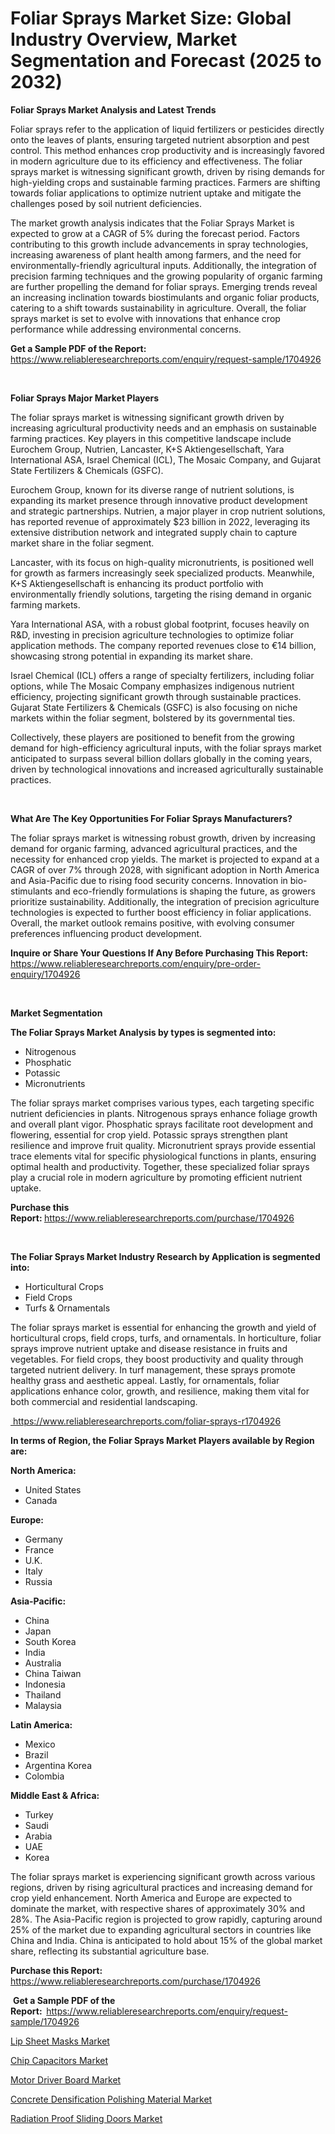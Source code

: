 <p><h1>Foliar Sprays Market Size: Global Industry Overview, Market Segmentation and Forecast (2025 to 2032)</h1></p><p><strong>Foliar Sprays Market Analysis and Latest Trends</strong></p>
<p><p>Foliar sprays refer to the application of liquid fertilizers or pesticides directly onto the leaves of plants, ensuring targeted nutrient absorption and pest control. This method enhances crop productivity and is increasingly favored in modern agriculture due to its efficiency and effectiveness. The foliar sprays market is witnessing significant growth, driven by rising demands for high-yielding crops and sustainable farming practices. Farmers are shifting towards foliar applications to optimize nutrient uptake and mitigate the challenges posed by soil nutrient deficiencies.</p><p>The market growth analysis indicates that the Foliar Sprays Market is expected to grow at a CAGR of 5% during the forecast period. Factors contributing to this growth include advancements in spray technologies, increasing awareness of plant health among farmers, and the need for environmentally-friendly agricultural inputs. Additionally, the integration of precision farming techniques and the growing popularity of organic farming are further propelling the demand for foliar sprays. Emerging trends reveal an increasing inclination towards biostimulants and organic foliar products, catering to a shift towards sustainability in agriculture. Overall, the foliar sprays market is set to evolve with innovations that enhance crop performance while addressing environmental concerns.</p></p>
<p><strong>Get a Sample PDF of the Report:&nbsp;</strong> <a href="https://www.reliableresearchreports.com/enquiry/request-sample/1704926?utm_campaign=34&utm_medium=2&utm_source=Github&utm_content=ia&utm_term=09012025&utm_id=foliar-sprays">https://www.reliableresearchreports.com/enquiry/request-sample/1704926</a></p>
<p>&nbsp;</p>
<p><strong>Foliar Sprays Major Market Players</strong></p>
<p><p>The foliar sprays market is witnessing significant growth driven by increasing agricultural productivity needs and an emphasis on sustainable farming practices. Key players in this competitive landscape include Eurochem Group, Nutrien, Lancaster, K+S Aktiengesellschaft, Yara International ASA, Israel Chemical (ICL), The Mosaic Company, and Gujarat State Fertilizers & Chemicals (GSFC).</p><p>Eurochem Group, known for its diverse range of nutrient solutions, is expanding its market presence through innovative product development and strategic partnerships. Nutrien, a major player in crop nutrient solutions, has reported revenue of approximately $23 billion in 2022, leveraging its extensive distribution network and integrated supply chain to capture market share in the foliar segment.</p><p>Lancaster, with its focus on high-quality micronutrients, is positioned well for growth as farmers increasingly seek specialized products. Meanwhile, K+S Aktiengesellschaft is enhancing its product portfolio with environmentally friendly solutions, targeting the rising demand in organic farming markets.</p><p>Yara International ASA, with a robust global footprint, focuses heavily on R&D, investing in precision agriculture technologies to optimize foliar application methods. The company reported revenues close to €14 billion, showcasing strong potential in expanding its market share.</p><p>Israel Chemical (ICL) offers a range of specialty fertilizers, including foliar options, while The Mosaic Company emphasizes indigenous nutrient efficiency, projecting significant growth through sustainable practices. Gujarat State Fertilizers & Chemicals (GSFC) is also focusing on niche markets within the foliar segment, bolstered by its governmental ties.</p><p>Collectively, these players are positioned to benefit from the growing demand for high-efficiency agricultural inputs, with the foliar sprays market anticipated to surpass several billion dollars globally in the coming years, driven by technological innovations and increased agriculturally sustainable practices.</p></p>
<p>&nbsp;</p>
<p><strong>What Are The Key Opportunities For Foliar Sprays Manufacturers?</strong></p>
<p><p>The foliar sprays market is witnessing robust growth, driven by increasing demand for organic farming, advanced agricultural practices, and the necessity for enhanced crop yields. The market is projected to expand at a CAGR of over 7% through 2028, with significant adoption in North America and Asia-Pacific due to rising food security concerns. Innovation in bio-stimulants and eco-friendly formulations is shaping the future, as growers prioritize sustainability. Additionally, the integration of precision agriculture technologies is expected to further boost efficiency in foliar applications. Overall, the market outlook remains positive, with evolving consumer preferences influencing product development.</p></p>
<p><strong>Inquire or Share Your Questions If Any Before Purchasing This Report:</strong> <a href="https://www.reliableresearchreports.com/enquiry/pre-order-enquiry/1704926?utm_campaign=34&utm_medium=2&utm_source=Github&utm_content=ia&utm_term=09012025&utm_id=foliar-sprays">https://www.reliableresearchreports.com/enquiry/pre-order-enquiry/1704926</a></p>
<p>&nbsp;</p>
<p><strong>Market Segmentation</strong></p>
<p><strong>The Foliar Sprays Market Analysis by types is segmented into:</strong></p>
<p><ul><li>Nitrogenous</li><li>Phosphatic</li><li>Potassic</li><li>Micronutrients</li></ul></p>
<p><p>The foliar sprays market comprises various types, each targeting specific nutrient deficiencies in plants. Nitrogenous sprays enhance foliage growth and overall plant vigor. Phosphatic sprays facilitate root development and flowering, essential for crop yield. Potassic sprays strengthen plant resilience and improve fruit quality. Micronutrient sprays provide essential trace elements vital for specific physiological functions in plants, ensuring optimal health and productivity. Together, these specialized foliar sprays play a crucial role in modern agriculture by promoting efficient nutrient uptake.</p></p>
<p><strong>Purchase this Report:&nbsp;</strong><a href="https://www.reliableresearchreports.com/purchase/1704926?utm_campaign=34&utm_medium=2&utm_source=Github&utm_content=ia&utm_term=09012025&utm_id=foliar-sprays">https://www.reliableresearchreports.com/purchase/1704926</a></p>
<p>&nbsp;</p>
<p><strong>The Foliar Sprays Market Industry Research by Application is segmented into:</strong></p>
<p><ul><li>Horticultural Crops</li><li>Field Crops</li><li>Turfs & Ornamentals</li></ul></p>
<p><p>The foliar sprays market is essential for enhancing the growth and yield of horticultural crops, field crops, turfs, and ornamentals. In horticulture, foliar sprays improve nutrient uptake and disease resistance in fruits and vegetables. For field crops, they boost productivity and quality through targeted nutrient delivery. In turf management, these sprays promote healthy grass and aesthetic appeal. Lastly, for ornamentals, foliar applications enhance color, growth, and resilience, making them vital for both commercial and residential landscaping.</p></p>
<p><a href="https://www.reliableresearchreports.com/foliar-sprays-r1704926?utm_campaign=34&utm_medium=2&utm_source=Github&utm_content=ia&utm_term=09012025&utm_id=foliar-sprays">&nbsp;https://www.reliableresearchreports.com/foliar-sprays-r1704926</a></p>
<p><strong>In terms of Region, the Foliar Sprays Market Players available by Region are:</strong></p>
<p>
    <p> <strong> North America: </strong>
        <ul>
            <li>United States</li>
            <li>Canada</li>
        </ul>
        </p> 
    <p> <strong> Europe: </strong>
        <ul>
            <li>Germany</li>
            <li>France</li>
            <li>U.K.</li>
            <li>Italy</li>
            <li>Russia</li>
        </ul>
        </p> 
    <p> <strong> Asia-Pacific: </strong>
        <ul>
            <li>China</li>
            <li>Japan</li>
            <li>South Korea</li>
            <li>India</li>
            <li>Australia</li>
            <li>China Taiwan</li>
            <li>Indonesia</li>
            <li>Thailand</li>
            <li>Malaysia</li>
        </ul>
        </p> 
    <p> <strong> Latin America: </strong>
        <ul>
            <li>Mexico</li>
            <li>Brazil</li>
            <li>Argentina Korea</li>
            <li>Colombia</li>
        </ul>
        </p> 
    <p> <strong> Middle East & Africa: </strong>
        <ul>
            <li>Turkey</li>
            <li>Saudi</li>
            <li>Arabia</li>
            <li>UAE</li>
            <li>Korea</li>
        </ul>
    </p>
    </p>
<p><p>The foliar sprays market is experiencing significant growth across various regions, driven by rising agricultural practices and increasing demand for crop yield enhancement. North America and Europe are expected to dominate the market, with respective shares of approximately 30% and 28%. The Asia-Pacific region is projected to grow rapidly, capturing around 25% of the market due to expanding agricultural sectors in countries like China and India. China is anticipated to hold about 15% of the global market share, reflecting its substantial agriculture base.</p></p>
<p><strong>Purchase this Report: </strong><a href="https://www.reliableresearchreports.com/purchase/1704926?utm_campaign=34&utm_medium=2&utm_source=Github&utm_content=ia&utm_term=09012025&utm_id=foliar-sprays">https://www.reliableresearchreports.com/purchase/1704926</a></p>
<p>&nbsp;<strong>Get a Sample PDF of the Report:&nbsp;&nbsp;</strong><a href="https://www.reliableresearchreports.com/enquiry/request-sample/1704926?utm_campaign=34&utm_medium=2&utm_source=Github&utm_content=ia&utm_term=09012025&utm_id=foliar-sprays">https://www.reliableresearchreports.com/enquiry/request-sample/1704926</a></p>
<p><strong></strong></p>
<p><p><a href="https://github.com/hammelximalschid/Market-Research-Report-List-1/blob/main/lip-sheet-masks-market.md?utm_campaign=34&utm_medium=2&utm_source=Github&utm_content=ia&utm_term=09012025&utm_id=foliar-sprays">Lip Sheet Masks Market</a></p><p><a href="https://github.com/flnordan65e0/Market-Research-Report-List-1/blob/main/chip-capacitors-market.md?utm_campaign=34&utm_medium=2&utm_source=Github&utm_content=ia&utm_term=09012025&utm_id=foliar-sprays">Chip Capacitors Market</a></p><p><a href="https://github.com/lindaopodray/Market-Research-Report-List-1/blob/main/motor-driver-board-market.md?utm_campaign=34&utm_medium=2&utm_source=Github&utm_content=ia&utm_term=09012025&utm_id=foliar-sprays">Motor Driver Board Market</a></p><p><a href="https://github.com/antonioc6hal/Market-Research-Report-List-1/blob/main/concrete-densification-polishing-material-market.md?utm_campaign=34&utm_medium=2&utm_source=Github&utm_content=ia&utm_term=09012025&utm_id=foliar-sprays">Concrete Densification Polishing Material Market</a></p><p><a href="https://github.com/rodinayygacklezi/Market-Research-Report-List-1/blob/main/radiation-proof-sliding-doors-market.md?utm_campaign=34&utm_medium=2&utm_source=Github&utm_content=ia&utm_term=09012025&utm_id=foliar-sprays">Radiation Proof Sliding Doors Market</a></p></p>